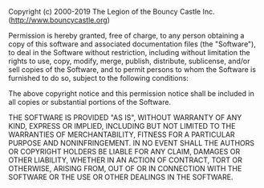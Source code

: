 Copyright (c) 2000-2019 The Legion of the Bouncy Castle Inc. (http://www.bouncycastle.org)

Permission is hereby granted, free of charge, to any person obtaining a copy of this software
and associated documentation files (the "Software"), to deal in the Software without restriction,
including without limitation the rights to use, copy, modify, merge, publish, distribute, sublicense,
and/or sell copies of the Software, and to permit persons to whom the Software is furnished to do so,
subject to the following conditions:  

The above copyright notice and this permission notice shall be included in all copies or substantial
portions of the Software.  

THE SOFTWARE IS PROVIDED "AS IS", WITHOUT WARRANTY OF ANY KIND, EXPRESS OR IMPLIED,
INCLUDING BUT NOT LIMITED TO THE WARRANTIES OF MERCHANTABILITY, FITNESS FOR A PARTICULAR
PURPOSE AND NONINFRINGEMENT. IN NO EVENT SHALL THE AUTHORS OR COPYRIGHT HOLDERS BE
LIABLE FOR ANY CLAIM, DAMAGES OR OTHER LIABILITY, WHETHER IN AN ACTION OF CONTRACT, TORT OR
OTHERWISE, ARISING FROM, OUT OF OR IN CONNECTION WITH THE SOFTWARE OR THE USE OR OTHER
DEALINGS IN THE SOFTWARE.
